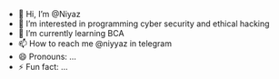 - 👋 Hi, I’m @Niyaz
- 👀 I’m interested in programming cyber security and ethical hacking
- 🌱 I’m currently learning BCA
- 📫 How to reach me @niyyaz in telegram
- 😄 Pronouns: ...
- ⚡ Fun fact: ...

<!---
Niyaz5/Niyaz5 is a ✨ special ✨ repository because its `README.md` (this file) appears on your GitHub profile.
You can click the Preview link to take a look at your changes.
--->
